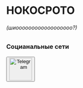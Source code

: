 
# НОКОСРОТО
###### (шиоооооооооооооооооо?)
### Социанальные сети
<script>
function tgram(){window.location = 'https:/t.me/nokomoto';}
</script>
<button onclick="tgram();"><img src="https://upload.wikimedia.org/wikipedia/commons/thumb/8/82/Telegram_logo.svg/1024px-Telegram_logo.svg.png" alt="Telegram" width=60></button>
